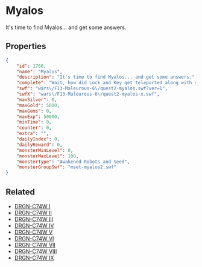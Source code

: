 # Myalos

It's time to find Myalos... and get some answers.

## Properties

```json
{
    "id": 1766,
    "name": "Myalos",
    "description": "It's time to find Myalos... and get some answers.",
    "complete": "Wait, how did Lock and Key get teleported along with you?",
    "swf": "wars\/F13-Maleurous-6\/quest2-myalos.swf?ver=1",
    "swfX": "wars\/F13-Maleurous-6\/quest2-myalos-x.swf",
    "maxSilver": 0,
    "maxGold": 5000,
    "maxGems": 0,
    "maxExp": 50000,
    "minTime": 0,
    "counter": 0,
    "extra": "",
    "dailyIndex": 0,
    "dailyReward": 0,
    "monsterMinLevel": 0,
    "monsterMaxLevel": 100,
    "monsterType": "Awakened Robots and Seed",
    "monsterGroupSwf": "mset-myalos2.swf"
}
```

## Related

- [DRGN-C74W I](../items/20043-drgn-c74w-i.md)
- [DRGN-C74W II](../items/20044-drgn-c74w-ii.md)
- [DRGN-C74W III](../items/20045-drgn-c74w-iii.md)
- [DRGN-C74W IV](../items/20046-drgn-c74w-iv.md)
- [DRGN-C74W V](../items/20047-drgn-c74w-v.md)
- [DRGN-C74W VI](../items/20048-drgn-c74w-vi.md)
- [DRGN-C74W VII](../items/20049-drgn-c74w-vii.md)
- [DRGN-C74W VIII](../items/20050-drgn-c74w-viii.md)
- [DRGN-C74W IX](../items/20051-drgn-c74w-ix.md)

